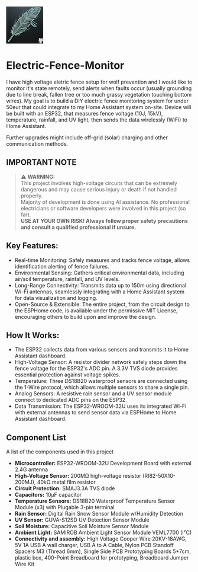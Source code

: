 <head>
<meta name="google-site-verification" content="2yOuVSR3vusgyCqZ-QZysjBdnQS-RB1x7dUocyCwaMk" />
</head>

![Electric Feather Icon](./Assets/Icon.png)
# Electric-Fence-Monitor
I have high voltage eletric fence setup for wolf prevention and I would like to monitor it's state remotely, send alerts when faults occur (usually grounding due to line break, fallen tree or too much grassy vegetation touching bottom wires).
My goal is to build a DIY electric fence monitoring system for under 50eur that could integrate to my Home Assistant system on-site.
Device will be built with an ESP32, that measures fence voltage (10J, 15kV), temperature, rainfall, and UV light, then sends the data wirelessly (WiFi) to Home Assistant.

Further upgrades might include off-grid (solar) charging and other communication methods.

## IMPORTANT NOTE
> ⚠️ **WARNING:**  
> This project involves high-voltage circuits that can be extremely dangerous and may cause serious injury or death if not handled properly.  
> Majority of development is done using AI assistance. No professional electricians or software developers were involved in this project (so far).  
> **USE AT YOUR OWN RISK! Always follow proper safety precautions and consult a qualified professional if unsure.**

## Key Features:
* Real-time Monitoring: Safely measures and tracks fence voltage, allows identification alerting of fence failures.
* Environmental Sensing: Gathers critical environmental data, including air/soil temperature, rainfall, and UV levels.
* Long-Range Connectivity: Transmits data up to 150m using directional Wi-Fi antennas, seamlessly integrating with a Home Assistant system for data visualization and logging.
* Open-Source & Extensible: The entire project, from the circuit design to the ESPHome code, is available under the permissive MIT License, encouraging others to build upon and improve the design.

## How It Works:
* The ESP32 collects data from various sensors and transmits it to Home Assistant dashboard.
* High-Voltage Sensor: A resistor divider network safely steps down the fence voltage for the ESP32's ADC pin. A 3.3V TVS diode provides essential protection against voltage spikes.
* Temperature: Three DS18B20 waterproof sensors are connected using the 1-Wire protocol, which allows multiple sensors to share a single pin.
* Analog Sensors: A resistive rain sensor and a UV sensor module connect to dedicated ADC pins on the ESP32.
* Data Transmission: The ESP32-WROOM-32U uses its integrated Wi-Fi with external antennas to send sensor data via ESPHome to Home Assistant dashboard.

## Component List
A list of the components used in this project

* **Microcontroller:** ESP32-WROOM-32U Development Board with external 2.4G antenna
* **High-Voltage Sensor:** 200MΩ high-voltage resistor (RI82-50X10-200MJ), 40kΩ metal film resistor
* **Circuit Protection:** SMAJ3.3A TVS diode
* **Capacitors:** 10µF capacitor
* **Temperature Sensors:** DS18B20 Waterproof Temperature Sensor Module (x3) with Plugable 3-pin terminal
* **Rain Sensor:** Digital Rain Snow Sensor Module w/Humidity Detection
* **UV Sensor:** GUVA-S12SD UV Detection Sensor Module
* **Soil Moisture:** Capacitive Soil Moisture Sensor Module
* **Ambient Light:** SAMIROB Ambient Light Sensor Module VEML7700 (I²C)
* **Connectivity and assembly:** High Voltage Cooper Wire 20KV-18AWG, 5V 1A USB A wall charger, USB A to A Cable,  Nylon PCB Standoff Spacers M3 (Thread 6mm), Single Side PCB Prototyping Boards 5*7cm, plastic box, 400-Point Breadboard for prototyping, Breadboard Jumper Wire Kit

